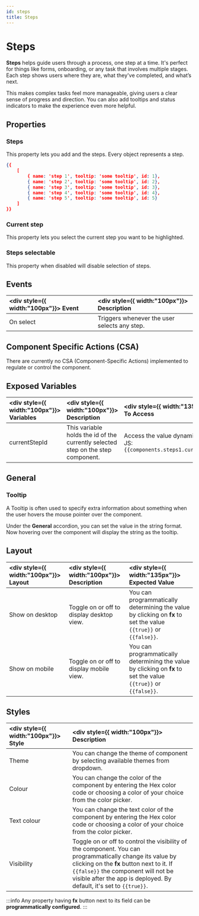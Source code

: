 ```yaml
---
id: steps
title: Steps
---
```

# Steps

**Steps** helps guide users through a process, one step at a time. It's perfect for things like forms, onboarding, or any task that involves multiple stages. Each step shows users where they are, what they've completed, and what’s next.

This makes complex tasks feel more manageable, giving users a clear sense of progress and direction. You can also add tooltips and status indicators to make the experience even more helpful.

<div style={{paddingTop:'24px'}}>

## Properties

### Steps

This property lets you add and the steps. Every object represents a step.

```json
{{
    [
        { name: 'step 1', tooltip: 'some tooltip', id: 1},
        { name: 'step 2', tooltip: 'some tooltip', id: 2},
        { name: 'step 3', tooltip: 'some tooltip', id: 3},
        { name: 'step 4', tooltip: 'some tooltip', id: 4},
        { name: 'step 5', tooltip: 'some tooltip', id: 5}
    ]
}}
```

### Current step

This property lets you select the current step you want to be highlighted.

### Steps selectable

This property when disabled will disable selection of steps.

</div>

<div style={{paddingTop:'24px'}}>

## Events

| <div style={{ width:"100px"}}> Event </div> | <div style={{ width:"100px"}}> Description </div> |
|:------------------|:---------------------|
| On select |  Triggers whenever the user selects any step. |
</div>

<div style={{paddingTop:'24px'}}>

## Component Specific Actions (CSA)

There are currently no CSA (Component-Specific Actions) implemented to regulate or control the component.

</div>

<div style={{paddingTop:'24px'}}>

## Exposed Variables

| <div style={{ width:"100px"}}> Variables  </div>  | <div style={{ width:"100px"}}> Description </div> | <div style={{ width:"135px"}}> How To Access </div>|
|:----------- |:----------- |:--------------|
| currentStepId | This variable holds the id of the currently selected step on the step component.| Access the value dynamically using JS: `{{components.steps1.currentStepId}}`|

</div>

<div style={{paddingTop:'24px'}}>

## General
### Tooltip

A Tooltip is often used to specify extra information about something when the user hovers the mouse pointer over the component.

Under the <b>General</b> accordion, you can set the value in the string format. Now hovering over the component will display the string as the tooltip.

</div>

<div style={{paddingTop:'24px'}}>

## Layout

| <div style={{ width:"100px"}}> Layout </div> | <div style={{ width:"100px"}}> Description </div> | <div style={{ width:"135px"}}> Expected Value </div> |
|:--------------- |:----------------------------------------- | :------------------------------------------------------------------------------------------------------------- |
| Show on desktop | Toggle on or off to display desktop view. | You can programmatically determining the value by clicking on **fx** to set the value `{{true}}` or `{{false}}`. |
| Show on mobile  | Toggle on or off to display mobile view.  | You can programmatically determining the value by clicking on **fx** to set the value `{{true}}` or `{{false}}`. |

</div>

<div style={{paddingTop:'24px'}}>

## Styles

| <div style={{ width:"100px"}}> Style </div> | <div style={{ width:"100px"}}>  Description </div> |
|:------------ |:-------------|
| Theme | You can change the theme of component by selecting available themes from dropdown. |
| Colour | You can change the  color of the component by entering the Hex color code or choosing a color of your choice from the color picker. |
| Text colour | You can change the  text color of the component by entering the Hex color code or choosing a color of your choice from the color picker. |
| Visibility | Toggle on or off to control the visibility of the component. You can programmatically change its value by clicking on the **fx** button next to it. If `{{false}}` the component will not be visible after the app is deployed. By default, it's set to `{{true}}`. |

:::info
Any property having **fx** button next to its field can be **programmatically configured**.
:::

</div>
